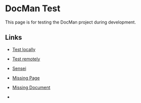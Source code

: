 # DocMan Test

This page is for testing the DocMan project during development.


## Links
* [Test locally](http://localhost/bacs350/docman)
* [Test remotely](bears98.com/bacs350/docman)
* [Sensei](https://shrinking-world.com/unc/bacs350)
* [Missing Page](xxx.md)
* [Missing Document](bears98.com/bacs350/docman/doc.php?xxx.md)

* []()


